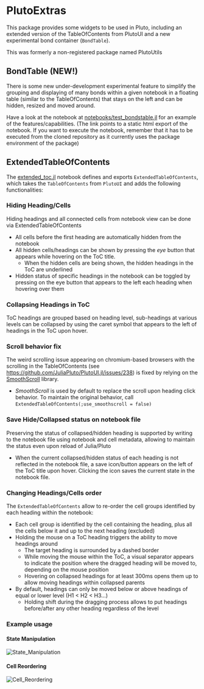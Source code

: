 # PlutoExtras

This package provides some widgets to be used in Pluto, including an extended version of the TableOfContents from PlutoUI and a new experimental bond container (`BondTable`). 

This was formerly a non-registered package named PlutoUtils

## BondTable (NEW!)

There is some new under-development experimental feature to simplify the grouping and displaying of many bonds within a given notebook in a floating table (similar to the TableOfContents) that stays on the left and can be hidden, resized and moved around.

Have a look at the notebook at [notebooks/test_bondstable.jl](https://rawcdn.githack.com/disberd/PlutoExtras.jl/94fdc84217b5591343ba4671666511d16b1c0eaf/html_exports/test_bondstable.jl.html) for an example of the features/capabilities. (The link points to a static html export of the notebook. If you want to execute the notebook, remember that it has to be executed from the cloned repository as it currently uses the package environment of the package)

## ExtendedTableOfContents
The [extended_toc.jl](./src/extended_toc.jl) notebook defines and exports `ExtendedTableOfContents`, which takes the `TableOfContents` from `PlutoUI` and adds the following functionalities:

### Hiding Heading/Cells
Hiding headings and all connected cells from notebook view can be done via ExtendedTableOfContents
- All cells before the first heading are automatically hidden from the notebook
- All hidden cells/headings can be shown by pressing the _eye_ button that appears while hovering on the ToC title. 
  - When the hidden cells are being shown, the hidden headings in the ToC are underlined
- Hidden status of specific headings in the notebook can be toggled by pressing on the eye button that appears to the left each heading when hovering over them

### Collapsing Headings in ToC
ToC headings are grouped based on heading level, sub-headings at various levels can be collapsed by using the caret symbol that appears to the left of headings in the ToC upon hover.

### Scroll behavior fix
The weird scrolling issue appearing on chromium-based browsers with the scrolling in the TableOfContents (see https://github.com/JuliaPluto/PlutoUI.jl/issues/238) is fixed by relying on the [SmoothScroll](https://github.com/LieutenantPeacock/SmoothScroll/) library.
- _SmoothScroll_ is used by default to replace the scroll upon heading click behavior. To maintain the original behavior, call `ExtendedTableOfContents(;use_smoothscroll = false)`

### Save Hide/Collapsed status on notebook file
Preserving the status of collapsed/hidden heading is supported by writing to the notebook file using notebook and cell metadata, allowing to maintain the status even upon reload of Julia/Pluto
- When the current collapsed/hidden status of each heading is not reflected in the notebook file, a save icon/button appears on the left of the ToC title upon hover. Clicking the icon saves the current state in the notebook file.

### Changing Headings/Cells order
The `ExtendedTableOfContents` allow to re-order the cell groups identified by each heading within the notebook:
- Each cell group is identified by the cell containing the heading, plus all the cells below it and up to the next heading (excluded)
- Holding the mouse on a ToC heading triggers the ability to move headings around
  - The target heading is surrounded by a dashed border
  - While moving the mouse within the ToC, a visual separator appears to indicate the position where the dragged heading will be moved to, depending on the mouse position
  - Hovering on collapsed headings for at least 300ms opens them up to allow moving headings within collapsed parents
- By default, headings can only be moved below or above headings of equal or lower level (H1 < H2 < H3...)
  - Holding shift during the dragging process allows to put headings before/after any other heading regardless of the level


### Example usage

#### State Manipulation

![State_Manipulation](https://user-images.githubusercontent.com/12846528/217245898-5166682d-b41d-4f1e-b71b-4d7f69c8f192.gif)

#### Cell Reordering

![Cell_Reordering](https://user-images.githubusercontent.com/12846528/217245256-58e4d537-9547-42ec-b1d8-2994b6bcaf51.gif)

